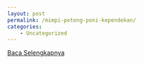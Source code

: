 ```yaml
---
layout: post
permalink: /mimpi-potong-poni-kependekan/
categories:
    - Uncategorized
---
```


[Baca Selengkapnya](/03)
